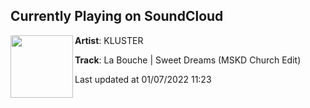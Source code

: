 ## Currently Playing on SoundCloud

[<img align="left" width="100" src="https://i1.sndcdn.com/artworks-ZV5b1KsrpcSstnEY-4zBEqQ-t500x500.jpg">](https://soundcloud.com/klustercollectif/la-bouche-sweet-dreams-mskd)

**Artist**: KLUSTER 

**Track**: La Bouche | Sweet Dreams (MSKD Church Edit)

Last updated at 01/07/2022 11:23

